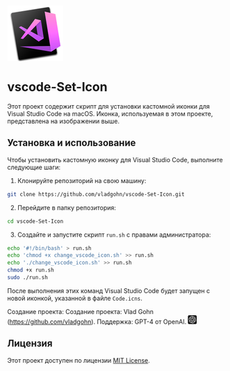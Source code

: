 <p align="left">
  <img src="./resouces/Code.png" width="128" alt="Иконка Visual Studio Code">
</p>

# vscode-Set-Icon

Этот проект содержит скрипт для установки кастомной иконки для Visual Studio Code на macOS. Иконка, используемая в этом проекте, представлена на изображении выше.

## Установка и использование

Чтобы установить кастомную иконку для Visual Studio Code, выполните следующие шаги:

1. Клонируйте репозиторий на свою машину:
```bash
git clone https://github.com/vladgohn/vscode-Set-Icon.git
```

2. Перейдите в папку репозитория:
```bash
cd vscode-Set-Icon
```
3. Создайте и запустите скрипт `run.sh` с правами администратора:
```bash
echo '#!/bin/bash' > run.sh
echo 'chmod +x change_vscode_icon.sh' >> run.sh
echo './change_vscode_icon.sh' >> run.sh
chmod +x run.sh
sudo ./run.sh
```
После выполнения этих команд Visual Studio Code будет запущен с новой иконкой, указанной в файле `Code.icns`.

Создание проекта: Создание проекта: Vlad Gohn (https://github.com/vladgohn). Поддержка: GPT-4 от OpenAI. <img width="20" height="20" src="./resouces/GPT4.svg">

## Лицензия
Этот проект доступен по лицензии [MIT License](./LICENSE).
